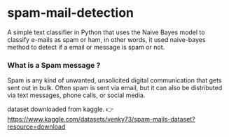 # spam-mail-detection
A simple text classifier in Python that uses the Naive Bayes model to classify e-mails as spam or ham, 
in other words, it used naive-bayes method to detect if a email or message is spam or not.
### What is a Spam message ?
Spam is any kind of unwanted, unsolicited digital communication that gets sent out in bulk. 
Often spam is sent via email, but it can also be distributed via text messages, phone calls, or social media.

dataset downloaded from kaggle. 👉 https://www.kaggle.com/datasets/venky73/spam-mails-dataset?resource=download
